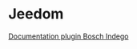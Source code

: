 # Jeedom

[Documentation plugin Bosch Indego](https://jpty.github.io/jeedom/plugins/BoschIndego/fr_FR/)
